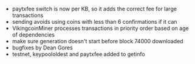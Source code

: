 * paytxfee switch is now per KB, so it adds the correct fee for large transactions
* sending avoids using coins with less than 6 confirmations if it can
* VikingcoinMiner processes transactions in priority order based on age of dependencies
* make sure generation doesn't start before block 74000 downloaded
* bugfixes by Dean Gores
* testnet, keypoololdest and paytxfee added to getinfo
